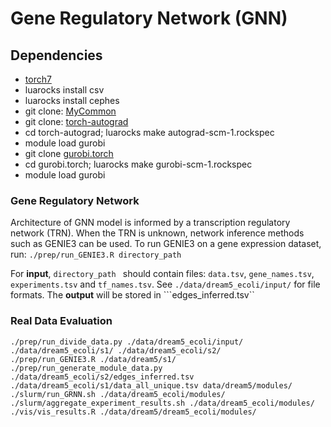 # Gene Regulatory Network (GNN)

## Dependencies
* [torch7](http://torch.ch/docs/getting-started.html)
* luarocks install csv
* luarocks install cephes
* git clone: [MyCommon](https://github.com/ameenetemady/MyCommon)
* git clone: [torch-autograd](https://github.com/ameenetemady/torch-autograd)
* cd torch-autograd; luarocks make autograd-scm-1.rockspec
* module load gurobi
* git clone [gurobi.torch](https://github.com/bamos/gurobi.torch)
* cd gurobi.torch; luarocks make gurobi-scm-1.rockspec
* module load gurobi

### Gene Regulatory Network
Architecture of GNN model is informed by a transcription regulatory network (TRN). When the TRN is unknown, network inference methods such as GENIE3 can be used. To run GENIE3 on a gene expression dataset, run: ```./prep/run_GENIE3.R directory_path```

For **input**, ```directory_path ``` should contain files: ```data.tsv```, ```gene_names.tsv```, ```experiments.tsv``` and ```tf_names.tsv```. See ```./data/dream5_ecoli/input/``` for file formats. The **output** will be stored in ```edges_inferred.tsv``

### Real Data Evaluation
```
./prep/run_divide_data.py ./data/dream5_ecoli/input/ ./data/dream5_ecoli/s1/ ./data/dream5_ecoli/s2/
./prep/run_GENIE3.R ./data/dream5/s1/
./prep/run_generate_module_data.py ./data/dream5_ecoli/s2/edges_inferred.tsv ./data/dream5_ecoli/s1/data_all_unique.tsv data/dream5/modules/
./slurm/run_GRNN.sh ./data/dream5_ecoli/modules/
./slurm/aggregate_experiment_results.sh ./data/dream5_ecoli/modules/
./vis/vis_results.R ./data/dream5/dream5_ecoli/modules/
```



